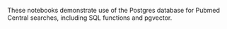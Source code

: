 These notebooks demonstrate use of the Postgres database for Pubmed Central searches, including SQL functions and pgvector.
